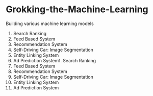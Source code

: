 # Grokking-the-Machine-Learning
Building various machine learning models
1. Search Ranking
2. Feed Based System
3. Recommendation System
4. Self-Driving Car: Image Segmentation
5. Entity Linking System
6. Ad Prediction System1. Search Ranking
2. Feed Based System
3. Recommendation System
4. Self-Driving Car: Image Segmentation
5. Entity Linking System
6. Ad Prediction System